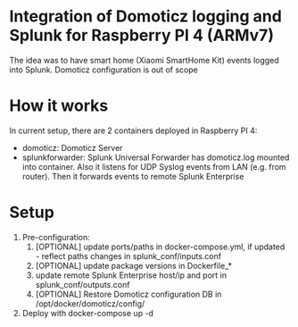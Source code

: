 # Integration of Domoticz logging and Splunk for Raspberry PI 4 (ARMv7)
The idea was to have smart home (Xiaomi SmartHome Kit) events logged into Splunk. Domoticz configuration is out of scope

# How it works
In current setup, there are 2 containers deployed in Raspberry PI 4:
- domoticz: Domoticz Server
- splunkforwarder: Splunk Universal Forwarder has domoticz.log mounted into container. Also it listens for UDP Syslog events from LAN (e.g. from router). Then it  forwards events to remote Splunk Enterprise

# Setup
1. Pre-configuration:
   1. [OPTIONAL] update ports/paths in docker-compose.yml, if updated - reflect paths changes in splunk_conf/inputs.conf
   2. [OPTIONAL] update package versions in Dockerfile_*
   3. update remote Splunk Enterprise host/ip and port in splunk_conf/outputs.conf
   4. [OPTIONAL] Restore Domoticz configuration DB in /opt/docker/domoticz/config/
1. Deploy with docker-compose up -d
